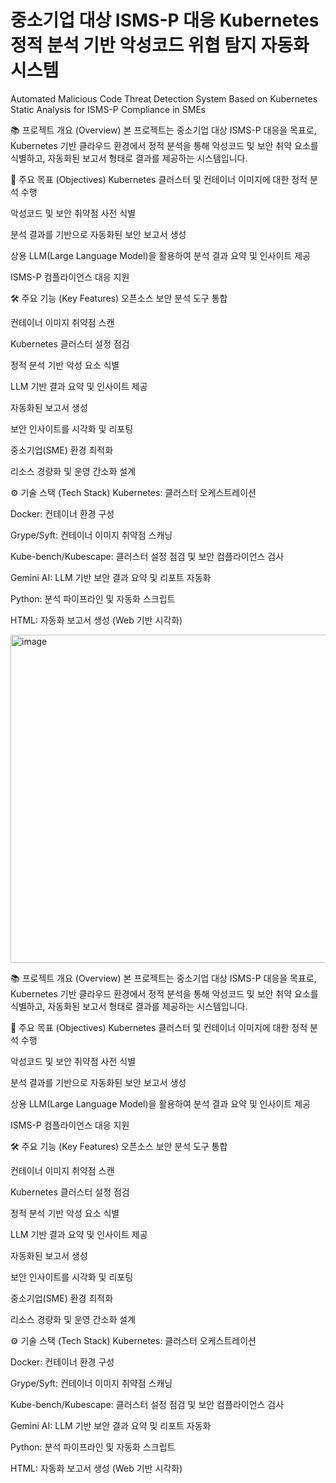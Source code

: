 # 중소기업 대상 ISMS-P 대응 Kubernetes 정적 분석 기반 악성코드 위협 탐지 자동화 시스템
Automated Malicious Code Threat Detection System Based on Kubernetes Static Analysis for ISMS-P Compliance in SMEs

📚 프로젝트 개요 (Overview)
본 프로젝트는 중소기업 대상 ISMS-P 대응을 목표로,
Kubernetes 기반 클라우드 환경에서 정적 분석을 통해
악성코드 및 보안 취약 요소를 식별하고,
자동화된 보고서 형태로 결과를 제공하는 시스템입니다.

🎯 주요 목표 (Objectives)
Kubernetes 클러스터 및 컨테이너 이미지에 대한 정적 분석 수행

악성코드 및 보안 취약점 사전 식별

분석 결과를 기반으로 자동화된 보안 보고서 생성

상용 LLM(Large Language Model)을 활용하여 분석 결과 요약 및 인사이트 제공

ISMS-P 컴플라이언스 대응 지원

🛠️ 주요 기능 (Key Features)
오픈소스 보안 분석 도구 통합

컨테이너 이미지 취약점 스캔

Kubernetes 클러스터 설정 점검

정적 분석 기반 악성 요소 식별

LLM 기반 결과 요약 및 인사이트 제공

자동화된 보고서 생성

보안 인사이트를 시각화 및 리포팅

중소기업(SME) 환경 최적화

리소스 경량화 및 운영 간소화 설계

⚙️ 기술 스택 (Tech Stack)
Kubernetes: 클러스터 오케스트레이션

Docker: 컨테이너 환경 구성

Grype/Syft: 컨테이너 이미지 취약점 스캐닝

Kube-bench/Kubescape: 클러스터 설정 점검 및 보안 컴플라이언스 검사

Gemini AI: LLM 기반 보안 결과 요약 및 리포트 자동화

Python: 분석 파이프라인 및 자동화 스크립트

HTML: 자동화 보고서 생성 (Web 기반 시각화)

<img width="525" alt="image" src="https://github.com/user-attachments/assets/4247193b-0a5d-4395-8505-0f8f6d3034ff" />

📚 프로젝트 개요 (Overview)
본 프로젝트는 중소기업 대상 ISMS-P 대응을 목표로,
Kubernetes 기반 클라우드 환경에서 정적 분석을 통해
악성코드 및 보안 취약 요소를 식별하고,
자동화된 보고서 형태로 결과를 제공하는 시스템입니다.

🎯 주요 목표 (Objectives)
Kubernetes 클러스터 및 컨테이너 이미지에 대한 정적 분석 수행

악성코드 및 보안 취약점 사전 식별

분석 결과를 기반으로 자동화된 보안 보고서 생성

상용 LLM(Large Language Model)을 활용하여 분석 결과 요약 및 인사이트 제공

ISMS-P 컴플라이언스 대응 지원

🛠️ 주요 기능 (Key Features)
오픈소스 보안 분석 도구 통합

컨테이너 이미지 취약점 스캔

Kubernetes 클러스터 설정 점검

정적 분석 기반 악성 요소 식별

LLM 기반 결과 요약 및 인사이트 제공

자동화된 보고서 생성

보안 인사이트를 시각화 및 리포팅

중소기업(SME) 환경 최적화

리소스 경량화 및 운영 간소화 설계

⚙️ 기술 스택 (Tech Stack)
Kubernetes: 클러스터 오케스트레이션

Docker: 컨테이너 환경 구성

Grype/Syft: 컨테이너 이미지 취약점 스캐닝

Kube-bench/Kubescape: 클러스터 설정 점검 및 보안 컴플라이언스 검사

Gemini AI: LLM 기반 보안 결과 요약 및 리포트 자동화

Python: 분석 파이프라인 및 자동화 스크립트

HTML: 자동화 보고서 생성 (Web 기반 시각화)
